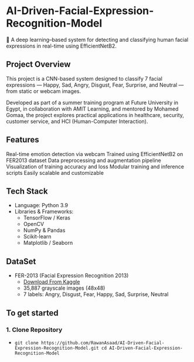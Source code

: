 # AI-Driven-Facial-Expression-Recognition-Model

🚀 A deep learning–based system for detecting and classifying human facial expressions in real-time using EfficientNetB2.

## Project Overview

This project is a CNN-based system designed to classify 7 facial expressions — Happy, Sad, Angry, Disgust, Fear, Surprise, and Neutral — from static or webcam images.

Developed as part of a summer training program at Future University in Egypt, in collaboration with AMIT Learning, and mentored by Mohamed Gomaa, the project explores practical applications in healthcare, security, customer service, and HCI (Human-Computer Interaction).

## Features

 Real-time emotion detection via webcam
 Trained using EfficientNetB2 on FER2013 dataset
 Data preprocessing and augmentation pipeline
 Visualization of training accuracy and loss
 Modular training and inference scripts
 Easily scalable and customizable

 ## Tech Stack

 - Language: Python 3.9
 - Libraries & Frameworks:
    - TensorFlow / Keras
    - OpenCV
    - NumPy & Pandas
    - Scikit-learn
    - Matplotlib / Seaborn

## DataSet

- FER-2013 (Facial Expression Recognition 2013)
  - [Download From Kaggle](https://www.kaggle.com/datasets/msambare/fer2013)
  - 35,887 grayscale images (48x48)
  - 7 labels: Angry, Disgust, Fear, Happy, Sad, Surprise, Neutral

## To get started 

### 1. Clone Repository

- `git clone https://github.com/RawanAsaad/AI-Driven-Facial-Expression-Recognition-Model.git
cd AI-Driven-Facial-Expression-Recognition-Model`


   
